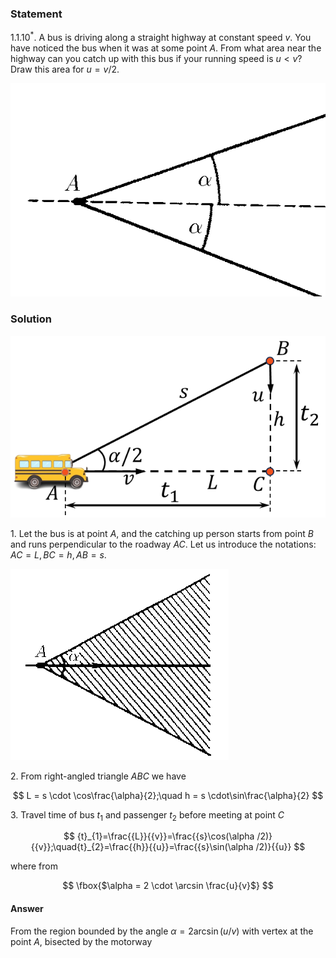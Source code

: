 ###  Statement

$1.1.10^*.$ A bus is driving along a straight highway at constant speed $v$. You have noticed the bus when it was at some point $A$. From what area near the highway can you catch up with this bus if your running speed is $u < v$? Draw this area for $u = v/2$.

![ For problem $1.1.10^*$ |604x409, 39%](../../img/1.1.10/statement.png)

### Solution

![ Chasing a bus |632x365, 37%](../../img/1.1.10/1.1.10.png)

1\. Let the bus is at point $A$, and the catching up person starts from point $B$ and runs perpendicular to the roadway $AC$. Let us introduce the notations: $AC = L, BC = h, AB = s.$

![ The plane bounded by $\alpha$ |349x306, 34%](../../img/1.1.10/sol.png)

2\. From right-angled triangle $ABC$ we have

$$
L = s \cdot \cos\frac{\alpha}{2};\quad h = s \cdot\sin\frac{\alpha}{2}
$$

3\. Travel time of bus $t_1$ and passenger $t_2$ before meeting at point $C$

$$
{t}_{1}=\frac{{L}}{{v}}=\frac{{s}\cos(\alpha /2)}{{v}};\quad{t}_{2}=\frac{{h}}{{u}}=\frac{{s}\sin(\alpha /2)}{{u}}
$$

where from

$$
\fbox{$\alpha = 2 \cdot \arcsin \frac{u}{v}$}
$$

#### Answer

From the region bounded by the angle $\alpha = 2 \arcsin (u/v)$ with vertex at the point $A$, bisected by the motorway